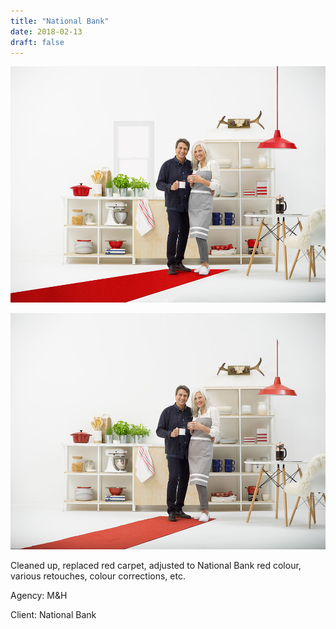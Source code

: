 ```yaml
---
title: "National Bank"
date: 2018-02-13
draft: false
---
```


![image2](bn-002.jpg)

![image1](bn-001.jpg)

Cleaned up, replaced red carpet, adjusted to National Bank red colour, various retouches, colour corrections, etc.

Agency: M&H

Client: National Bank